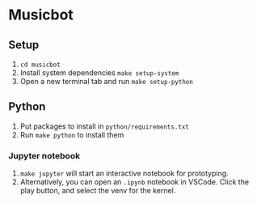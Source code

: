 # Musicbot

## Setup

1. `cd musicbot`
2. Install system dependencies `make setup-system`
3. Open a new terminal tab and run `make setup-python`

## Python

1. Put packages to install in `python/requirements.txt`
2. Run `make python` to install them

### Jupyter notebook

1. `make jupyter` will start an interactive notebook for prototyping.
2. Alternatively, you can open an `.ipynb` notebook in VSCode. Click the play button, and select the venv for the kernel.
